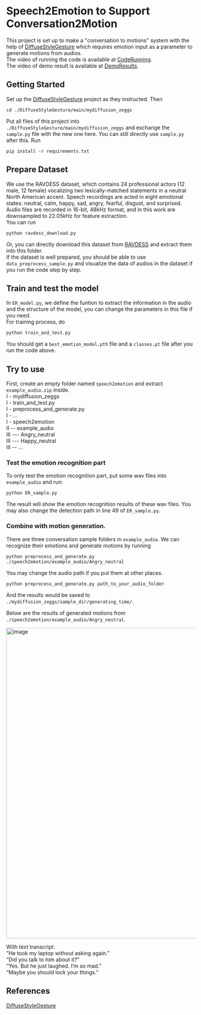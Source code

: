 # Speech2Emotion to Support Conversation2Motion
This project is set up to make a "conversation to motions" system with the help of [DiffuseStyleGesture](https://github.com/YoungSeng/DiffuseStyleGesture) which requires emotion input as a parameter to generate motions from audios.  
The video of running the code is available at [CodeRunning](https://drive.google.com/file/d/1Ll5Wp5w-fRmoJERyManGLCRcR5e9g2qI/view?usp=sharing).  
The video of demo result is available at [DemoResults](https://www.bilibili.com/video/BV1mDtSzzEEi/).  

## Getting Started
Set up the [DiffuseStyleGesture](https://github.com/YoungSeng/DiffuseStyleGesture) project as they instructed.
Then

    cd ./DiffuseStyleGesture/main/mydiffusion_zeggs

Put all files of this project into ```./DiffuseStyleGesture/main/mydiffusion_zeggs``` and exchange the ```sample.py``` file with the new one here. You can still directly use ```sample.py``` after this.
Run

    pip install -r requirements.txt


## Prepare Dataset
We use the RAVDESS dataset, which contains 24 professional actors (12 male, 12 female) vocalizing two lexically-matched statements in a neutral North American accent. Speech recordings are acted in eight emotional states: neutral, calm, happy, sad, angry, fearful, disgust, and surprised. Audio files are recorded in 16-bit, 48kHz format, and in this work are downsampled to 22.05kHz for feature extraction.  
You can run

    python ravdess_download.py

Or, you can directly download this dataset from [RAVDESS](https://zenodo.org/record/1188976/files/Audio_Speech_Actors_01-24.zip) and extract them into this folder.  
If the dataset is well prepared, you should be able to use ```data_preprocess_sample.py``` and visualize the data of audios in the dataset if you run the code step by step.  

## Train and test the model
In ```ER_model.py```, we define the funtion to extract the information in the audio and the structure of the model, you can change the parameters in this file if you need.  
For training process, do

    python train_and_test.py

You should get a ```best_emotion_model.pth``` file and a ```classes.pt``` file after you run the code above.  

## Try to use
First, create an empty folder named ```speech2emotion``` and extract ```example_audio.zip``` inside.  
I - mydiffusion_zeggs  
I - train_and_test.py  
I - preprocess_and_generate.py  
I - ...  
I - speech2emotion  
  II -- example_audio   
    III --- Angry_neutral  
    III --- Happy_neutral  
    III -- ...  

### Test the emotion recognition part
To only test the emotion recognition part, put some wav files into ```example_audio``` and run:  

    python ER_sample.py

The result will show the emotion recognition results of these wav files.
You may also change the detection path in line 49 of ```ER_sample.py```.

### Combine with motion generation.
There are three conversation sample folders in ```example_audio```. We can recognize their emotions and generate motions by running

    python preprocess_and_generate.py ./speech2emotion/example_audio/Angry_neutral

You may change the audio path if you put them at other places.

    python preprocess_and_generate.py path_to_your_audio_folder

And the results would be saved to ```./mydiffusion_zeggs/sample_dir/generating_time/```.  

Below are the results of generated motions from ```./speech2emotion/example_audio/Angry_neutral```.  

<img width="2109" height="830" alt="image" src="https://github.com/user-attachments/assets/4ff4eb57-b61b-472e-9844-4b179a688ea0" />

With text transcript:  
”He took my laptop without asking again.”  
”Did you talk to him about it?”  
”Yes. But he just laughed. I’m so mad.”  
”Maybe you should lock your things.”  

## References
[DiffuseStyleGesture](https://github.com/YoungSeng/DiffuseStyleGesture)


    
    
